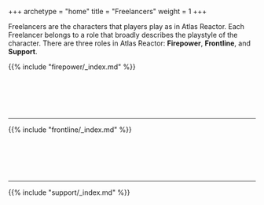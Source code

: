 +++
archetype = "home"
title = "Freelancers"
weight = 1
+++

Freelancers are the characters that players play as in Atlas Reactor. Each Freelancer belongs to a role that broadly describes the playstyle of the character. There are three roles in Atlas Reactor: **Firepower**, **Frontline**, and **Support**.

{{% include "firepower/_index.md" %}}

<br><br><br><br>

---

{{% include "frontline/_index.md" %}}

<br><br><br><br>

---

{{% include "support/_index.md" %}}

<br><br><br><br>
